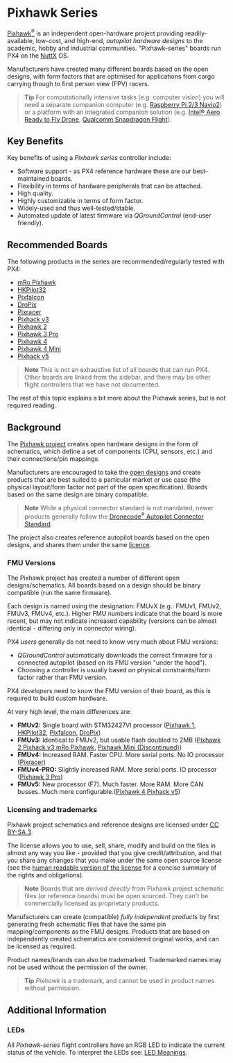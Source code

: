 # Pixhawk Series

[Pixhawk<sup>&reg;</sup>](https://pixhawk.org/) is an independent open-hardware project providing readily-available, low-cost, and high-end, *autopilot hardware designs* to the academic, hobby and industrial communities.
"Pixhawk-series" boards run PX4 on the [NuttX](http://nuttx.org) OS.

Manufacturers have created many different boards based on the open designs, with form factors that are optimised for applications from cargo carrying though to first person view (FPV) racers.

> **Tip** For computationally intensive tasks (e.g. computer vision) you will need a separate companion computer (e.g. [Raspberry Pi 2/3 Navio2](../flight_controller/raspberry_pi_navio2.md)) or a platform with an integrated companion solution (e.g. [Intel® Aero Ready to Fly Drone](../flight_controller/intel_aero.md), [Qualcomm Snapdragon Flight](../flight_controller/snapdragon_flight.md)).


## Key Benefits

Key benefits of using a *Pixhawk series* controller include:
* Software support - as PX4 reference hardware these are our best-maintained boards.
* Flexibility in terms of hardware peripherals that can be attached.
* High quality.
* Highly customizable in terms of form factor.
* Widely-used and thus well-tested/stable.
* Automated update of latest firmware via *QGroundControl* (end-user friendly).


## Recommended Boards

The following products in the series are recommended/regularly tested with PX4:

* [mRo Pixhawk](../flight_controller/mro_pixhawk.md)
* [HKPilot32](../flight_controller/HKPilot32.md)
* [Pixfalcon](../flight_controller/pixfalcon.md)
* [DroPix](../flight_controller/dropix.md)
* [Pixracer](../flight_controller/pixracer.md)
* [Pixhack v3](../flight_controller/pixhack_v3.md)
* [Pixhawk 2](../flight_controller/pixhawk-2.md)
* [Pixhawk 3 Pro](../flight_controller/pixhawk3_pro.md)
* [Pixhawk 4](../flight_controller/pixhawk4.md)
* [Pixhawk 4 Mini](../flight_controller/pixhawk4_mini.md)
* [Pixhack v5](../flight_controller/pixhack_v5.md)
> **Note** This is not an exhaustive list of all boards that can run PX4. Other boards are linked from the sidebar, and there may be other flight controllers that we have not documented.

The rest of this topic explains a bit more about the Pixhawk series, but is not required reading.

## Background

The [Pixhawk project](https://pixhawk.org/) creates open hardware designs in the form of schematics, which define a set of components (CPU, sensors, etc.) and their connections/pin mappings.

Manufacturers are encouraged to take the [open designs](https://github.com/PX4/Hardware#hardware) and create products that are best suited to a particular market or use case (the physical layout/form factor not part of the open specification). Boards based on the same design are binary compatible.

> **Note** While a physical connector standard is not mandated, newer products generally follow the [Dronecode<sup>&reg;</sup> Autopilot Connector Standard](https://wiki.dronecode.org/workgroup/connectors/start).

The project also creates reference autopilot boards based on the open designs, and shares them under the same [licence](#licensing-and-trademarks).

### FMU Versions

The Pixhawk project has created a number of different open designs/schematics.
All boards based on a design should be binary compatible (run the same firmware).

Each design is named using the designation: FMUvX (e.g.: FMUv1, FMUv2, FMUv3, FMUv4, etc.).
Higher FMU numbers indicate that the board is more recent,
but may not indicate increased capability (versions can be almost identical - differing only in connector wiring).

PX4 *users* generally do not need to know very much about FMU versions:
- *QGroundControl* automatically downloads the correct firmware for a connected autopilot (based on its FMU version "under the hood").
- Choosing a controller is usually based on physical constraints/form factor rather than FMU version.

PX4 *developers* need to know the FMU version of their board, as this is required to build custom hardware.

At very high level, the main differences are:

- **FMUv2:** Single board with STM32427VI processor ([Pixhawk 1](../flight_controller/pixhawk.md), [HKPilot32](../flight_controller/HKPilot32.md), [Pixfalcon](../flight_controller/pixfalcon.md), [DroPix](../flight_controller/dropix.md))
- **FMUv3:** Identical to FMUv2, but usable flash doubled to 2MB ([Pixhawk 2](../flight_controller/pixhawk-2.md),[Pixhack v3](../flight_controller/pixhack_v3.md),[mRo Pixhawk](../flight_controller/mro_pixhawk.md), [Pixhawk Mini (Discontinued)](../flight_controller/pixhawk_mini.md))
- **FMUv4:** Increased RAM. Faster CPU. More serial ports. No IO processor ([Pixracer](../flight_controller/pixracer.md))
- **FMUv4-PRO:** Slightly increased RAM. More serial ports. IO processor ([Pixhawk 3 Pro](../flight_controller/pixhawk3_pro.md))
- **FMUv5:** New processor (F7). Much faster. More RAM. More CAN busses. Much more configurable.([Pixhawk 4](../flight_controller/pixhawk4.md),[Pixhack v5](../flight_controller/pixhack_v5.md))

### Licensing and trademarks

Pixhawk project schematics and reference designs are licensed under [CC BY-SA 3](https://creativecommons.org/licenses/by-sa/3.0/legalcode).

The license allows you to use, sell, share, modify and build on the files in almost any way you like - provided that you give credit/attribution, and that you share any changes that you make under the same open source license (see the [human readable version of the license](https://creativecommons.org/licenses/by-sa/3.0/) for a concise summary of the rights and obligations).

> **Note** Boards that are *derived directly* from Pixhawk project schematic files (or reference boards) must be open sourced. They can't be commercially licensed as proprietary products.

Manufacturers can create (compatible) *fully independent products* by first generating fresh schematic files that have the same pin mapping/components as the FMU designs. Products that are based on independently created schematics are considered original works, and can be licensed as required.

Product names/brands can also be trademarked. Trademarked names may not be used without the permission of the owner.

> **Tip** *Pixhawk* is a trademark, and cannot be used in product names without permission.

## Additional Information

### LEDs

All *Pixhawk-series* flight controllers have an RGB LED to indicate the current status of the vehicle. To interpret the LEDs see: [LED Meanings](../flying/led_meanings.md).
